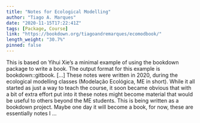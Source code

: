 ```yaml
---
title: "Notes for Ecological Modelling"
author: "Tiago A. Marques"
date: "2020-11-15T17:22:41Z"
tags: [Package, Course]
link: "https://bookdown.org/tiagoandremarques/ecomodbook/"
length_weight: "30.7%"
pinned: false
---
```


This is based on Yihui Xie’s a minimal example of using the bookdown package to write a book. The output format for this example is bookdown::gitbook. [...] These notes were written in 2020, during the ecological modelling classes (Modelação Ecológica, ME in short). While it all started as just a way to teach the course, it soon became obvious that with a bit of extra effort put into it these notes might become material that would be useful to others beyond the ME students. This is being written as a bookdown project. Maybe one day it will become a book, for now, these are essentially notes I  ...
